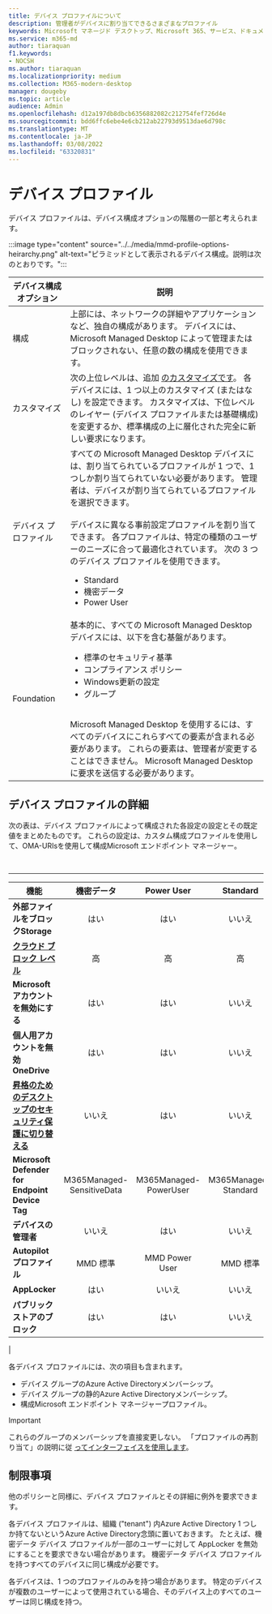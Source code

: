 ```yaml
---
title: デバイス プロファイルについて
description: 管理者がデバイスに割り当てできるさまざまなプロファイル
keywords: Microsoft マネージド デスクトップ、Microsoft 365、サービス、ドキュメント
ms.service: m365-md
author: tiaraquan
f1.keywords:
- NOCSH
ms.author: tiaraquan
ms.localizationpriority: medium
ms.collection: M365-modern-desktop
manager: dougeby
ms.topic: article
audience: Admin
ms.openlocfilehash: d12a197db8dbcb6356882082c212754fef726d4e
ms.sourcegitcommit: bdd6ffc6ebe4e6cb212ab22793d9513dae6d798c
ms.translationtype: MT
ms.contentlocale: ja-JP
ms.lasthandoff: 03/08/2022
ms.locfileid: "63320831"
---
```

# <a name="device-profiles"></a>デバイス プロファイル

デバイス プロファイルは、デバイス構成オプションの階層の一部と考えられます。

:::image type="content" source="../../media/mmd-profile-options-heirarchy.png" alt-text="ピラミッドとして表示されるデバイス構成。説明は次のとおりです。":::

| デバイス構成オプション | 説明
| ----- | ----- |
| 構成 | 上部には、ネットワークの詳細やアプリケーションなど、独自の構成があります。 デバイスには、Microsoft Managed Desktop によって管理またはブロックされない、任意の数の構成を使用できます。 |
| カスタマイズ | 次の上位レベルは、追加 [のカスタマイズです](customizing.md)。 各デバイスには、1 つ以上のカスタマイズ (またはなし) を設定できます。 カスタマイズは、下位レベルのレイヤー (デバイス プロファイルまたは基礎構成) を変更するか、標準構成の上に層化された完全に新しい要求になります。 |
| デバイス プロファイル | すべての Microsoft Managed Desktop デバイスには、割り当てられているプロファイルが 1 つで、1 つしか割り当てられていない必要があります。 管理者は、デバイスが割り当てられているプロファイルを選択できます。<br><br>デバイスに異なる事前設定プロファイルを割り当てできます。 各プロファイルは、特定の種類のユーザーのニーズに合って最適化されています。 次の 3 つのデバイス プロファイルを使用できます。<ul><li>Standard</li><li>機密データ</li><li>Power User</li> |
| Foundation | 基本的に、すべての Microsoft Managed Desktop デバイスには、以下を含む基盤があります。<br><ul><li>標準のセキュリティ基準</li><li>コンプライアンス ポリシー</li><li>Windows更新の設定</li><li>グループ</li></ul><br>Microsoft Managed Desktop を使用するには、すべてのデバイスにこれらすべての要素が含まれる必要があります。 これらの要素は、管理者が変更することはできません。 Microsoft Managed Desktop に要求を送信する必要があります。 |

## <a name="device-profile-details"></a>デバイス プロファイルの詳細

次の表は、デバイス プロファイルによって構成された各設定の設定とその既定値をまとめたものです。 これらの設定は、カスタム構成プロファイルを使用して、OMA-URIsを使用して構成Microsoft エンドポイント マネージャー。

<br>

****

| 機能 | 機密データ | Power User | Standard |
| ----- | :-----: | :-----: | :-----: |
|**外部ファイルをブロックStorage**| はい | はい | いいえ |
|**[クラウド ブロック レベル](/windows/client-management/mdm/policy-csp-defender#defender-cloudblocklevel)**| 高 | 高 | 高 |
|**Microsoft アカウントを無効にする**| はい | はい | いいえ |
|**個人用アカウントを無効OneDrive**| はい | はい | いいえ |
|**[昇格のためのデスクトップのセキュリティ保護に切り替える](/windows/client-management/mdm/policy-csp-localpoliciessecurityoptions#localpoliciessecurityoptions-useraccountcontrol-switchtothesecuredesktopwhenpromptingforelevation)**| いいえ | はい | いいえ |
|**Microsoft Defender for Endpoint Device Tag**| M365Managed-SensitiveData | M365Managed-PowerUser | M365Managed-Standard |
|**デバイスの管理者**| いいえ | はい | いいえ |
|**Autopilot プロファイル**| MMD 標準 | MMD Power User | MMD 標準 |
|**AppLocker**| はい | いいえ | いいえ |
|**パブリック ストアのブロック**| はい | はい | いいえ |
|

各デバイス プロファイルには、次の項目も含まれます。

- デバイス グループのAzure Active Directoryメンバーシップ。
- デバイス グループの静的Azure Active Directoryメンバーシップ。
- 構成Microsoft エンドポイント マネージャープロファイル。

> [!IMPORTANT]
> これらのグループのメンバーシップを直接変更しない。 「プロファイルの再割り当て」の説明に従 [ってインターフェイスを使用します](../working-with-managed-desktop/change-device-profile.md)。

## <a name="limitations"></a>制限事項

他のポリシーと同様に、デバイス プロファイルとその詳細に例外を要求できます。

各デバイス プロファイルは、組織 ("tenant") 内Azure Active Directory 1 つしか持てないというAzure Active Directory念頭に置いておきます。 たとえば、機密データ デバイス プロファイルが一部のユーザーに対して AppLocker を無効にすることを要求できない場合があります。 機密データ デバイス プロファイルを持つすべてのデバイスに同じ構成が必要です。

各デバイスは、1 つのプロファイルのみを持つ場合があります。 特定のデバイスが複数のユーザーによって使用されている場合、そのデバイス上のすべてのユーザーは同じ構成を持つ。
